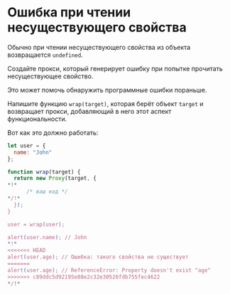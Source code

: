 # Ошибка при чтении несуществующего свойства

Обычно при чтении несуществующего свойства из объекта возвращается `undefined`.

Создайте прокси, который генерирует ошибку при попытке прочитать несуществующее свойство.

Это может помочь обнаружить программные ошибки пораньше.

Напишите функцию `wrap(target)`, которая берёт объект `target` и возвращает прокси, добавляющий в него этот аспект функциональности.

Вот как это должно работать:

```js
let user = {
  name: "John"
};

function wrap(target) {
  return new Proxy(target, {
*!*
      /* ваш код */
*/!*
  });
}

user = wrap(user);

alert(user.name); // John
*!*
<<<<<<< HEAD
alert(user.age); // Ошибка: такого свойства не существует
=======
alert(user.age); // ReferenceError: Property doesn't exist "age"
>>>>>>> c89ddc5d92195e08e2c32e30526fdb755fec4622
*/!*
```
